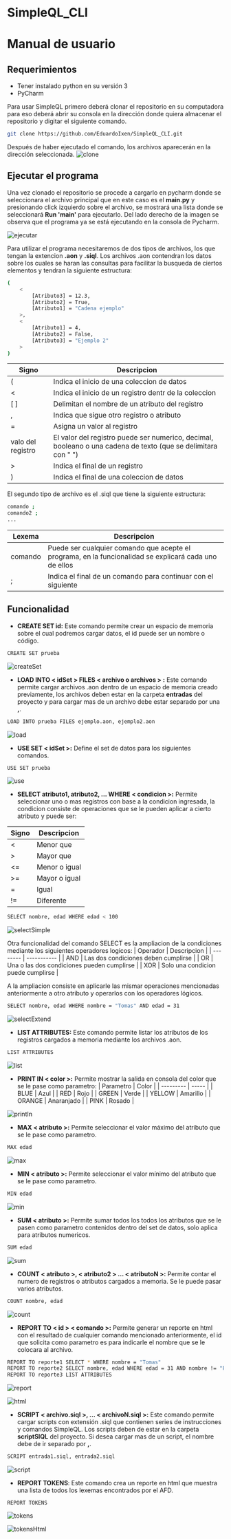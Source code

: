 # SimpleQL_CLI
# Manual de usuario
## Requerimientos
- Tener instalado python en su versión 3
- PyCharm

Para usar SimpleQL primero deberá clonar el repositorio en su computadora para eso deberá abrir su consola en la dirección donde quiera almacenar el repositorio y digitar el siguiente comando.

```sh
git clone https://github.com/EduardoIxen/SimpleQL_CLI.git
```
Después de haber ejecutado el comando, los archivos aparecerán en la dirección seleccionada.
![clone](https://user-images.githubusercontent.com/18478169/95010134-341e1080-05e4-11eb-8829-b7dc70577af8.png)

## Ejecutar el programa

Una vez clonado el repositorio se procede a cargarlo en pycharm donde se seleccionara el archivo principal que en este caso es el **main.py** y presionando click izquierdo sobre el archivo, se mostrará una lista donde se seleccionará **Run 'main'** para ejecutarlo.
Del lado derecho de la imagen se observa que el programa ya se está ejecutando en la consola de Pycharm.

![ejecutar](https://user-images.githubusercontent.com/18478169/95025422-e25aa200-0646-11eb-8893-52d60985092a.png)

Para utilizar el programa necesitaremos de dos tipos de archivos, los que tengan la extencion **.aon** y **.siql**.
Los archivos .aon contendran los datos sobre los cuales se haran las consultas para facilitar la busqueda de ciertos elementos y tendran la siguiente estructura:
```sh
(
    <
        [Atributo3] = 12.3,
        [Atributo2] = True,
        [Atributo1] = "Cadena ejemplo"
    >,
    <
        [Atributo1] = 4,
        [Atributo2] = False,
        [Atributo3] = "Ejemplo 2"
    >
)
```

| Signo | Descripcion |
| --------- | --------- |
| ( | Indica el inicio de una coleccion de datos |
| < | Indica el inicio de un registro dentr de la coleccion |
| [ ] | Delimitan el nombre de un atributo del registro |
| , | Indica que sigue otro registro o atributo|
| = | Asigna un valor al registro|
|valo del registro| El valor del registro puede ser numerico, decimal, booleano o una cadena de texto (que se delimitara con " ") |
| > | Indica el final de un registro |
| ) | Indica el final de una coleccion de datos |

El segundo tipo de archivo es el .siql que tiene la siguiente estructura:

```sh
comando ;
comando2 ;
...
```
| Lexema | Descripcion |
| -------| ----------- |
|comando | Puede ser cualquier comando que acepte el programa, en la funcionalidad se explicará cada uno de ellos |
| ; | Indica el final de un comando para continuar con el siguiente |

## Funcionalidad
- **CREATE SET id:** Este comando permite crear un espacio de memoria sobre el cual podremos cargar datos, el id puede ser un nombre o código.
```sh
CREATE SET prueba
```
![createSet](https://user-images.githubusercontent.com/18478169/95026460-c2c77780-064e-11eb-8878-b3cde4579623.png)

- **LOAD INTO < idSet > FILES < archivo o archivos > :** Este comando permite cargar archivos .aon dentro de un espacio de memoria creado previamente, los archivos deben estar en la carpeta **entradas** del proyecto y para cargar mas de un archivo debe estar separado por una **,**.
```sh
LOAD INTO prueba FILES ejemplo.aon, ejemplo2.aon
```
![load](https://user-images.githubusercontent.com/18478169/95029648-d8489b80-0666-11eb-89fd-0ba0332a3c4e.png)

- **USE SET < idSet >:** Define el set de datos para los siguientes comandos.
```sh
USE SET prueba
```
![use](https://user-images.githubusercontent.com/18478169/95029667-0b8b2a80-0667-11eb-9568-cf3562f56c34.png)

- **SELECT atributo1, atributo2, ... WHERE < condicion >:** Permite seleccionar uno o mas registros con base a la condicion ingresada, la condicion consiste de operaciones que se le pueden aplicar a cierto atributo y puede ser: 

| Signo | Descripcion |
| ----- | ----------- |
| < | Menor que |
| > | Mayor que |
| <= | Menor o igual|
| >= | Mayor o igual|
|= | Igual |
|!= | Diferente |

```sh
SELECT nombre, edad WHERE edad < 100
```
![selectSimple](https://user-images.githubusercontent.com/18478169/95031073-1cd93480-0671-11eb-94fb-f96591c41c9e.png)

Otra funcionalidad del comando SELECT es la ampliacion de la condiciones mediante los siguientes operadores logicos:
| Operador | Descripcion |
| -------- | ----------- |
| AND | Las dos condiciones deben cumplirse |
| OR | Una o las dos condiciones pueden cumplirse |
| XOR | Solo una condicion puede cumplirse |

A la ampliacion consiste en aplicarle las mismar operaciones mencionadas anteriormente a otro atributo y operarlos con los operadores lógicos.

```sh
SELECT nombre, edad WHERE nombre = "Tomas" AND edad = 31
```
![selectExtend](https://user-images.githubusercontent.com/18478169/95031096-498d4c00-0671-11eb-8b61-923b1288143b.png)

- **LIST ATTRIBUTES:** Este comando permite listar los atributos de los registros cargados a memoria mediante los archivos .aon.
```sh
LIST ATTRIBUTES
```
![list](https://user-images.githubusercontent.com/18478169/95031135-79d4ea80-0671-11eb-8f81-e1a5a3f00385.png)

- **PRINT IN < color >:** Permite mostrar la salida en consola del color que se le pase como parametro:
| Parametro | Color |
| --------- | ----- |
| BLUE | Azul |
| RED | Rojo |
| GREEN | Verde |
| YELLOW | Amarillo |
| ORANGE | Anaranjado |
| PINK | Rosado |

![printIn](https://user-images.githubusercontent.com/18478169/95031162-a12bb780-0671-11eb-8db5-64f2fab1a0ab.png)

- **MAX < atributo >:** Permite seleccionar el valor máximo del atributo que se le pase como parametro.
```sh
MAX edad
```
![max](https://user-images.githubusercontent.com/18478169/95031216-f8318c80-0671-11eb-865e-43c659826974.png)

- **MIN < atributo >:** Permite seleccionar el valor mínimo del atributo que se le pase como parametro.
```sh
MIN edad
```
![min](https://user-images.githubusercontent.com/18478169/95031232-1c8d6900-0672-11eb-8e6f-9ecb3f18bc7e.png)

- **SUM < atributo >:** Permite sumar todos los todos los atributos que se le pasen como parametro contenidos dentro del set de datos, solo aplica para atributos numericos.
```sh
SUM edad
```
![sum](https://user-images.githubusercontent.com/18478169/95031264-48105380-0672-11eb-99a9-b059316b4bba.png)

- **COUNT < atributo >, < atributo2 > ... < atributoN >:** Permite contar el numero de registros o atributos cargados a memoria. Se le puede pasar varios atributos.
```sh
COUNT nombre, edad
```
![count](https://user-images.githubusercontent.com/18478169/95031283-6f672080-0672-11eb-8b3a-d2639a7748b0.png)

- **REPORT TO < id > < comando >:** Permite generar un reporte en html con el resultado de cualquier comando mencionado anteriormente, el id que solicita como parametro es para indicarle el nombre que se le colocara al archivo.
```sh
REPORT TO reporte1 SELECT * WHERE nombre = "Tomas"
REPORT TO reporte2 SELECT nombre, edad WHERE edad = 31 AND nombre != "Pedro"
REPORT TO reporte3 LIST ATTRIBUTES
```
![report](https://user-images.githubusercontent.com/18478169/95031336-ab01ea80-0672-11eb-8868-7c99e752b8de.png)

![html](https://user-images.githubusercontent.com/18478169/95031371-e13f6a00-0672-11eb-8871-6ee69c28e10c.png)

- **SCRIPT < archivo.siql >, ... < archivoN.siql >:** Este comando permite cargar scripts con extensión .siql que contienen series de
instrucciones y comandos SimpleQL. Los scripts deben de estar en la carpeta **scriptSIQL** del proyecto. Si desea cargar mas de un script, el nombre debe de ir separado por **,**.
```sh
SCRIPT entrada1.siql, entrada2.siql
```
![script](https://user-images.githubusercontent.com/18478169/95031421-28c5f600-0673-11eb-9f5c-b9e72f242def.png)

- **REPORT TOKENS**: Este comando crea un reporte en html que muestra una lista de todos los lexemas encontrados por el AFD.
```SH
REPORT TOKENS
```
![tokens](https://user-images.githubusercontent.com/18478169/95031462-6296fc80-0673-11eb-8b74-40fe793a64e1.png)

![tokensHtml](https://user-images.githubusercontent.com/18478169/95031516-a0942080-0673-11eb-8342-eac5888fb7ed.png)
